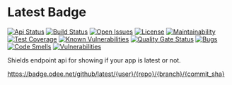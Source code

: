 # Latest Badge

[![Api Status](https://img.shields.io/badge/dynamic/json?color=4c1&label=api&query=%24.status&url=https%3A%2F%2Flatest.odee.net%2Factuator%2F/health)](https://latest.odee.net/)
[![Build Status](https://travis-ci.com/bhuism/latest.svg?branch=master)](https://travis-ci.com/bhuism/latest)
[![Open Issues](https://img.shields.io/github/issues/bhuism/latest.svg)](https://github.com/bhuism/latest/issues)
[![License](https://img.shields.io/github/license/bhuism/latest.svg?color=4c1)](https://github.com/bhuism/latest/blob/master/LICENSE)
[![Maintainability](https://api.codeclimate.com/v1/badges/4ca0cb384033ee57296f/maintainability)](https://codeclimate.com/github/bhuism/latest/maintainability)
[![Test Coverage](https://api.codeclimate.com/v1/badges/4ca0cb384033ee57296f/test_coverage)](https://codeclimate.com/github/bhuism/latest/test_coverage)
[![Known Vulnerabilities](https://snyk.io/test/github/bhuism/latest/badge.svg)](https://snyk.io/test/github/bhuism/latest)
[![Quality Gate Status](https://sonarcloud.io/api/project_badges/measure?project=bhuism_latest&metric=alert_status)](https://sonarcloud.io/dashboard?id=bhuism_latest)
[![Bugs](https://sonarcloud.io/api/project_badges/measure?project=bhuism_latest&metric=bugs)](https://sonarcloud.io/dashboard?id=bhuism_latest)
[![Code Smells](https://sonarcloud.io/api/project_badges/measure?project=bhuism_latest&metric=code_smells)](https://sonarcloud.io/dashboard?id=bhuism_latest)
[![Vulnerabilities](https://sonarcloud.io/api/project_badges/measure?project=bhuism_latest&metric=vulnerabilities)](https://sonarcloud.io/dashboard?id=bhuism_latest)

Shields endpoint api for showing if your app is latest or not.

https://badge.odee.net/github/latest/{user}/{repo}/{branch}/{commit_sha}
